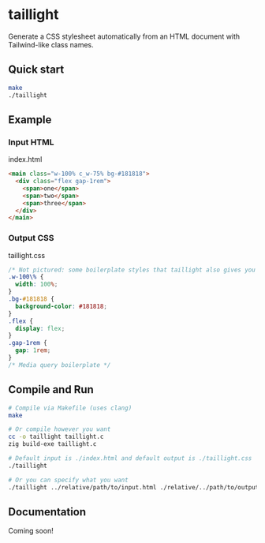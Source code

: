 # taillight

Generate a CSS stylesheet automatically from an HTML document with Tailwind-like class names.

## Quick start

```sh
make
./taillight
```

## Example

### Input HTML

index.html
```html
<main class="w-100% c_w-75% bg-#181818">
  <div class="flex gap-1rem">
    <span>one</span>
    <span>two</span>
    <span>three</span>
  </div>
</main>
```

### Output CSS

taillight.css
```css
/* Not pictured: some boilerplate styles that taillight also gives you */
.w-100\% {
  width: 100%;
}
.bg-#181818 {
  background-color: #181818;
}
.flex {
  display: flex;
}
.gap-1rem {
  gap: 1rem;
}
/* Media query boilerplate */
```

## Compile and Run

```sh
# Compile via Makefile (uses clang)
make

# Or compile however you want
cc -o taillight taillight.c
zig build-exe taillight.c

# Default input is ./index.html and default output is ./taillight.css 
./taillight

# Or you can specify what you want
./taillight ../relative/path/to/input.html ./relative/../path/to/output.css
```

## Documentation

Coming soon!
